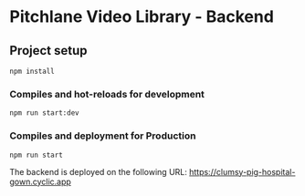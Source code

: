 # Pitchlane Video Library - Backend

## Project setup
```
npm install
```

### Compiles and hot-reloads for development
```
npm run start:dev
```

### Compiles and deployment for Production
```
npm run start
```

The backend is deployed on the following URL: https://clumsy-pig-hospital-gown.cyclic.app
